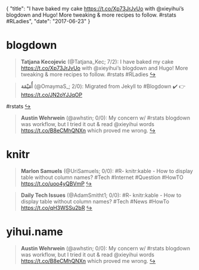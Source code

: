{
  "title": "I have baked my cake https://t.co/Xp73JrJvUo with @xieyihui’s blogdown and Hugo! More tweaking &amp; more recipes to follow. #rstats #RLadies",
  "date": "2017-06-23"
}

# blogdown

> **Tatjana Kecojevic** (@Tatjana_Kec; 7/2): I have baked my cake https://t.co/Xp73JrJvUo with @xieyihui’s blogdown and Hugo! More tweaking &amp; more recipes to follow. #rstats #RLadies  [&#8618;](https://twitter.com/xieyihui/status/878201191385227265)

<!-- -->


> **أُمَيْمَة** (@OmaymaS_; 2/0): Migrated from Jekyll to #Blogdown  ✔️
👉 https://t.co/JN2oYJJqOP 
>
#rstats  [&#8618;](https://twitter.com/xieyihui/status/878378829831700480)

<!-- -->


> **Austin Wehrwein** (@awhstin; 0/0): My concern w/ #rstats blogdown was workflow, but I tried it out &amp; read @xieyihui words https://t.co/B8eCMhQNXn which proved me wrong.  [&#8618;](https://twitter.com/xieyihui/status/878264676487974913)

<!-- -->


# knitr

> **Marlon Samuels** (@UriSamuels; 0/0): #R- knitr:kable - How to display table without column names?
#Tech #Internet #Question #HowTO
https://t.co/uoo4yQBVmP  [&#8618;](https://twitter.com/xieyihui/status/878130764306567169)

<!-- -->


> **Daily Tech Issues** (@AdamSmitht1; 0/0): #R- knitr:kable - How to display table without column names?
#Tech #News #HowTo
https://t.co/qH3WSSu2bR  [&#8618;](https://twitter.com/xieyihui/status/878129802456080384)

<!-- -->


# yihui.name

> **Austin Wehrwein** (@awhstin; 0/0): My concern w/ #rstats blogdown was workflow, but I tried it out &amp; read @xieyihui words https://t.co/B8eCMhQNXn which proved me wrong.  [&#8618;](https://twitter.com/xieyihui/status/878264676487974913)

<!-- -->


